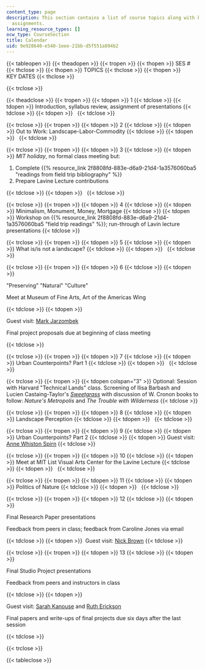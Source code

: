 ```yaml
---
content_type: page
description: This section contains a list of course topics along with key dates for
  assignments.
learning_resource_types: []
ocw_type: CourseSection
title: Calendar
uid: 9e928640-e540-1eee-21bb-d5f551a894b2
---
```


{{< tableopen >}}
{{< theadopen >}}
{{< tropen >}}
{{< thopen >}}
SES #
{{< thclose >}}
{{< thopen >}}
TOPICS
{{< thclose >}}
{{< thopen >}}
KEY DATES
{{< thclose >}}

{{< trclose >}}

{{< theadclose >}}
{{< tropen >}}
{{< tdopen >}}
1
{{< tdclose >}}
{{< tdopen >}}
Introduction, syllabus review, assignment of presentations
{{< tdclose >}}
{{< tdopen >}}
 
{{< tdclose >}}

{{< trclose >}}
{{< tropen >}}
{{< tdopen >}}
2
{{< tdclose >}}
{{< tdopen >}}
Out to Work: Landscape-Labor-Commodity
{{< tdclose >}}
{{< tdopen >}}
 
{{< tdclose >}}

{{< trclose >}}
{{< tropen >}}
{{< tdopen >}}
3
{{< tdclose >}}
{{< tdopen >}}
_MIT holiday_, no formal class meeting but:

1.  Complete {{% resource_link 2f8808fd-883e-d6a9-21d4-1a3576060ba5 "readings from field trip bibliography" %}}
2.  Prepare Lavine Lecture contributions


{{< tdclose >}}
{{< tdopen >}}
 
{{< tdclose >}}

{{< trclose >}}
{{< tropen >}}
{{< tdopen >}}
4
{{< tdclose >}}
{{< tdopen >}}
Minimalism, Monument, Money, Mortgage
{{< tdclose >}}
{{< tdopen >}}
Workshop on {{% resource_link 2f8808fd-883e-d6a9-21d4-1a3576060ba5 "field trip readings" %}}; run-through of Lavin lecture presentations
{{< tdclose >}}

{{< trclose >}}
{{< tropen >}}
{{< tdopen >}}
5
{{< tdclose >}}
{{< tdopen >}}
What is/is not a landscape?
{{< tdclose >}}
{{< tdopen >}}
 
{{< tdclose >}}

{{< trclose >}}
{{< tropen >}}
{{< tdopen >}}
6
{{< tdclose >}}
{{< tdopen >}}


"Preserving" "Natural" "Culture"

Meet at Museum of Fine Arts, Art of the Americas Wing


{{< tdclose >}}
{{< tdopen >}}


Guest visit: [Mark Jarzombek](http://web.mit.edu/mmj4/www/)

Final project proposals due at beginning of class meeting


{{< tdclose >}}

{{< trclose >}}
{{< tropen >}}
{{< tdopen >}}
7
{{< tdclose >}}
{{< tdopen >}}
Urban Counterpoints? Part 1
{{< tdclose >}}
{{< tdopen >}}
 
{{< tdclose >}}

{{< trclose >}}
{{< tropen >}}
{{< tdopen colspan="3" >}}
Optional: Session with Harvard "Technical Lands" class. Screening of Ilisa Barbash and Lucien Castaing-Taylor's _[Sweetgrass](http://sweetgrassthemovie.com/)_ with discussion of W. Cronon books to follow: _Nature's Metropolis_ and _The Trouble with Wilderness_
{{< tdclose >}}

{{< trclose >}}
{{< tropen >}}
{{< tdopen >}}
8
{{< tdclose >}}
{{< tdopen >}}
Landscape Perception
{{< tdclose >}}
{{< tdopen >}}
 
{{< tdclose >}}

{{< trclose >}}
{{< tropen >}}
{{< tdopen >}}
9
{{< tdclose >}}
{{< tdopen >}}
Urban Counterpoints? Part 2
{{< tdclose >}}
{{< tdopen >}}
Guest visit: [Anne Whiston Spirn](http://www.annewhistonspirn.com/)
{{< tdclose >}}

{{< trclose >}}
{{< tropen >}}
{{< tdopen >}}
10
{{< tdclose >}}
{{< tdopen >}}
Meet at MIT List Visual Arts Center for the Lavine Lecture
{{< tdclose >}}
{{< tdopen >}}
 
{{< tdclose >}}

{{< trclose >}}
{{< tropen >}}
{{< tdopen >}}
11
{{< tdclose >}}
{{< tdopen >}}
Politics of Nature
{{< tdclose >}}
{{< tdopen >}}
 
{{< tdclose >}}

{{< trclose >}}
{{< tropen >}}
{{< tdopen >}}
12
{{< tdclose >}}
{{< tdopen >}}


Final Research Paper presentations

Feedback from peers in class; feedback from Caroline Jones via email


{{< tdclose >}}
{{< tdopen >}}
 Guest visit: [Nick Brown](https://camd.northeastern.edu/faculty/nicholas-brown/)
{{< tdclose >}}

{{< trclose >}}
{{< tropen >}}
{{< tdopen >}}
13
{{< tdclose >}}
{{< tdopen >}}


Final Studio Project presentations

Feedback from peers and instructors in class


{{< tdclose >}}
{{< tdopen >}}


Guest visit: [Sarah Kanouse](https://camd.northeastern.edu/artdesign/people/sarah-kanouse/) and [Ruth Erickson](https://upenn.academia.edu/RuthErickson)

Final papers and write-ups of final projects due six days after the last session


{{< tdclose >}}

{{< trclose >}}

{{< tableclose >}}